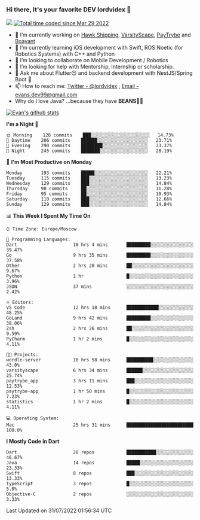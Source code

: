 ### Hi there, It's your favorite DEV lordvidex 👋
<img src="https://komarev.com/ghpvc/?username=lordvidex&label=Views&color=blue&style=plastic" /> <a href="https://wakatime.com/@0e56db35-d16b-410a-acc0-4085055304bf"><img src="https://wakatime.com/badge/user/0e56db35-d16b-410a-acc0-4085055304bf.svg" alt="Total time coded since Mar 29 2022" /></a>
<!--
**lordvidex/lordvidex** is a ✨ _special_ ✨ repository because its `README.md` (this file) appears on your GitHub profile.
Here are some ideas to get you started:
-->

- 🔭 I’m currently working on [Hawk Shipping](https://hawkshipping.com), [VarsityScape](https://varsityscape.com), [PayTrybe](https://www.paytrybe.com) and [Boayant](https://www.github.com/boayant-dev)
- 🌱 I’m currently learning iOS development with Swift, ROS Noetic (for Robotics Systems) with C++ and Python
- 👯 I’m looking to collaborate on Mobile Development / Robotics
- 🤔 I’m looking for help with Mentorship, Internship or scholarship.
- 💬 Ask me about Flutter😍 and backend development with NestJS/Spring Boot 🔮
- 📫 How to reach me: [Twitter - @lordvidex](https://twitter.com/lordvidex) , [Email - evans.dev99@gmail.com](mailto:evans.dev99@gmail.com?body=Hello%20Evans,)
- Why do I love Java? ...because they have **BEANS**🤤😋

<div>
<!-- <a href="https://github.com/lordvidex">
  <img src="https://github-readme-stats.vercel.app/api/top-langs/?username=lordvidex&theme=light" />
</a>    -->
<!-- [![Top Langs](https://github-readme-stats.vercel.app/api/top-langs/?username=lordvidex)](https://github.com/lordvidex/)  -->

<a href="https://github.com/lordvidex">
 <img src="https://github-readme-stats.vercel.app/api?username=lordvidex&show_icons=true&theme=light&line_height=27" alt="Evan's github stats"/>
</a>
</div>


<!--
  <a href="https://github.com/iampawan/FlutterExampleApps">
    <img align="center" src="https://github-readme-stats.vercel.app/api/pin/?username=iampawan&repo=FlutterExampleApps&theme=light" />

  </a>
  <a href="https://github.com/iampawan/VelocityX">
   <img align="center" src="https://github-readme-stats.vercel.app/api/pin/?username=iampawan&repo=VelocityX&theme=light" />
  </a>
-->
<!--START_SECTION:waka-->
**I'm a Night 🦉** 

```text
🌞 Morning    128 commits    ███░░░░░░░░░░░░░░░░░░░░░░   14.73% 
🌆 Daytime    206 commits    ██████░░░░░░░░░░░░░░░░░░░   23.71% 
🌃 Evening    290 commits    ████████░░░░░░░░░░░░░░░░░   33.37% 
🌙 Night      245 commits    ███████░░░░░░░░░░░░░░░░░░   28.19%

```
📅 **I'm Most Productive on Monday** 

```text
Monday       193 commits    █████░░░░░░░░░░░░░░░░░░░░   22.21% 
Tuesday      115 commits    ███░░░░░░░░░░░░░░░░░░░░░░   13.23% 
Wednesday    129 commits    ███░░░░░░░░░░░░░░░░░░░░░░   14.84% 
Thursday     98 commits     ██░░░░░░░░░░░░░░░░░░░░░░░   11.28% 
Friday       95 commits     ██░░░░░░░░░░░░░░░░░░░░░░░   10.93% 
Saturday     110 commits    ███░░░░░░░░░░░░░░░░░░░░░░   12.66% 
Sunday       129 commits    ███░░░░░░░░░░░░░░░░░░░░░░   14.84%

```


📊 **This Week I Spent My Time On** 

```text
⌚︎ Time Zone: Europe/Moscow

💬 Programming Languages: 
Dart                     10 hrs 4 mins       █████████░░░░░░░░░░░░░░░░   39.47% 
Go                       9 hrs 35 mins       █████████░░░░░░░░░░░░░░░░   37.58% 
Other                    2 hrs 28 mins       ██░░░░░░░░░░░░░░░░░░░░░░░   9.67% 
Python                   1 hr                █░░░░░░░░░░░░░░░░░░░░░░░░   3.96% 
JSON                     37 mins             ░░░░░░░░░░░░░░░░░░░░░░░░░   2.42%

🔥 Editors: 
VS Code                  12 hrs 18 mins      ████████████░░░░░░░░░░░░░   48.25% 
GoLand                   9 hrs 42 mins       █████████░░░░░░░░░░░░░░░░   38.06% 
Zsh                      2 hrs 26 mins       ██░░░░░░░░░░░░░░░░░░░░░░░   9.59% 
PyCharm                  1 hr 2 mins         █░░░░░░░░░░░░░░░░░░░░░░░░   4.11%

🐱‍💻 Projects: 
wordle-server            10 hrs 58 mins      ██████████░░░░░░░░░░░░░░░   43.0% 
varsityscape             6 hrs 34 mins       ██████░░░░░░░░░░░░░░░░░░░   25.74% 
paytrybe_app             3 hrs 11 mins       ███░░░░░░░░░░░░░░░░░░░░░░   12.53% 
paytrybe-app             1 hr 50 mins        █░░░░░░░░░░░░░░░░░░░░░░░░   7.23% 
statistics               1 hr 2 mins         █░░░░░░░░░░░░░░░░░░░░░░░░   4.11%

💻 Operating System: 
Mac                      25 hrs 31 mins      █████████████████████████   100.0%

```

**I Mostly Code in Dart** 

```text
Dart                     28 repos            ███████████░░░░░░░░░░░░░░   46.67% 
Java                     14 repos            █████░░░░░░░░░░░░░░░░░░░░   23.33% 
Swift                    8 repos             ███░░░░░░░░░░░░░░░░░░░░░░   13.33% 
TypeScript               3 repos             █░░░░░░░░░░░░░░░░░░░░░░░░   5.0% 
Objective-C              2 repos             ░░░░░░░░░░░░░░░░░░░░░░░░░   3.33%

```



 Last Updated on 31/07/2022 01:56:34 UTC
<!--END_SECTION:waka-->
